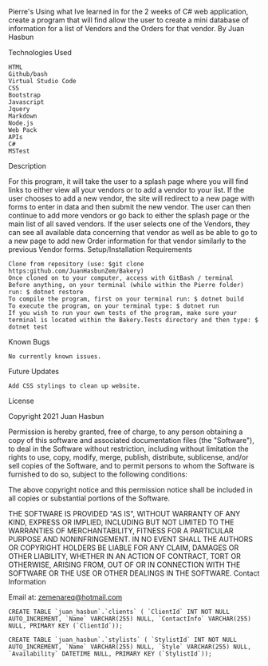 Pierre's
Using what Ive learned in for the 2 weeks of C# web application, create a program that will find allow the user to create a mini database of information for a list of Vendors and the Orders for that vendor.
By Juan Hasbun

Technologies Used

    HTML
    Github/bash
    Virtual Studio Code
    CSS
    Bootstrap
    Javascript
    Jquery
    Markdown
    Node.js
    Web Pack
    APIs
    C#
    MSTest

Description

For this program, it will take the user to a splash page where you will find links to either view all your vendors or to add a vendor to your list. If the user chooses to add a new vendor, the site will redirect to a new page with forms to enter in data and then submit the new vendor. The user can then continue to add more vendors or go back to either the splash page or the main list of all saved vendors. If the user selects one of the Vendors, they can see all available data concerning that vendor as well as be able to go to a new page to add new Order information for that vendor similarly to the previous Vendor forms.
Setup/Installation Requirements

    Clone from repository (use: $git clone https:github.com/JuanHasbunZem/Bakery)
    Once cloned on to your computer, access with GitBash / terminal
    Before anything, on your terminal (while within the Pierre folder) run: $ dotnet restore
    To compile the program, first on your terminal run: $ dotnet build
    To execute the program, on your terminal type: $ dotnet run
    If you wish to run your own tests of the program, make sure your terminal is located within the Bakery.Tests directory and then type: $ dotnet test

Known Bugs

    No currently known issues.

Future Updates

    Add CSS stylings to clean up website.

License

Copyright 2021 Juan Hasbun

Permission is hereby granted, free of charge, to any person obtaining a copy of this software and associated documentation files (the "Software"), to deal in the Software without restriction, including without limitation the rights to use, copy, modify, merge, publish, distribute, sublicense, and/or sell copies of the Software, and to permit persons to whom the Software is furnished to do so, subject to the following conditions:

The above copyright notice and this permission notice shall be included in all copies or substantial portions of the Software.

THE SOFTWARE IS PROVIDED "AS IS", WITHOUT WARRANTY OF ANY KIND, EXPRESS OR IMPLIED, INCLUDING BUT NOT LIMITED TO THE WARRANTIES OF MERCHANTABILITY, FITNESS FOR A PARTICULAR PURPOSE AND NONINFRINGEMENT. IN NO EVENT SHALL THE AUTHORS OR COPYRIGHT HOLDERS BE LIABLE FOR ANY CLAIM, DAMAGES OR OTHER LIABILITY, WHETHER IN AN ACTION OF CONTRACT, TORT OR OTHERWISE, ARISING FROM, OUT OF OR IN CONNECTION WITH THE SOFTWARE OR THE USE OR OTHER DEALINGS IN THE SOFTWARE.
Contact Information

Email at: zemenareq@hotmail.com

``CREATE TABLE `juan_hasbun`.`clients` (
  `ClientId` INT NOT NULL AUTO_INCREMENT,
  `Name` VARCHAR(255) NULL,
  `ContactInfo` VARCHAR(255) NULL,
  PRIMARY KEY (`ClientId`));``

  ``CREATE TABLE `juan_hasbun`.`stylists` (
  `StylistId` INT NOT NULL AUTO_INCREMENT,
  `Name` VARCHAR(255) NULL,
  `Style` VARCHAR(255) NULL,
  `Availability` DATETIME NULL,
  PRIMARY KEY (`StylistId`));``